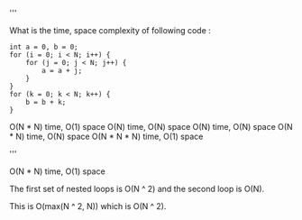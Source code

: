 '''

What is the time, space complexity of following code :

```
int a = 0, b = 0;
for (i = 0; i < N; i++) {
    for (j = 0; j < N; j++) {
        a = a + j;
    }
}
for (k = 0; k < N; k++) {
    b = b + k;
}
```

O(N * N) time, O(1) space
O(N) time, O(N) space
O(N) time, O(N) space
O(N * N) time, O(N) space
O(N * N * N) time, O(1) space

'''

O(N * N) time, O(1) space

The first set of nested loops is O(N ^ 2) and the second loop is O(N).

This is O(max(N ^ 2, N)) which is O(N ^ 2).
